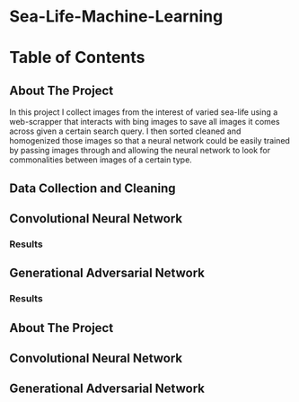 # Sea-Life-Machine-Learning

<!-- TABLE OF CONTENTS -->
# Table of Contents

## About The Project
 In this project I collect images from the interest of varied sea-life using a web-scrapper that interacts with bing images to save all images it comes across given a certain search query. I then sorted cleaned and homogenized those images so that a neural network could be easily trained by passing images through and allowing the neural network to look for commonalities between images of a certain type. 

## Data Collection and Cleaning
 
## Convolutional Neural Network
 ### Results

## Generational Adversarial Network
 ### Results


<!-- About The Project -->
## About The Project

<!-- Convolutional Neural Network -->
## Convolutional Neural Network

<!-- Generational Adversarial Network -->
## Generational Adversarial Network
